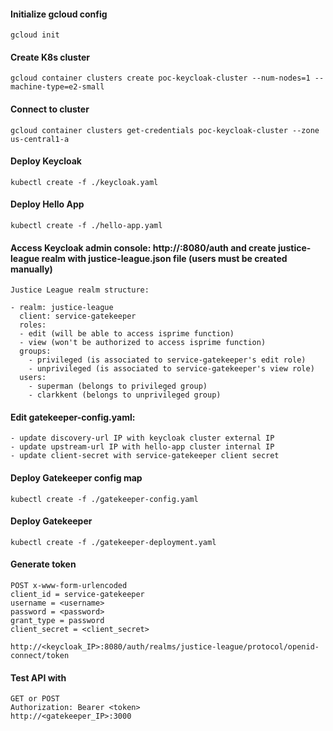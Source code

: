 #### Initialize gcloud config 
````
gcloud init
````

#### Create K8s cluster
````
gcloud container clusters create poc-keycloak-cluster --num-nodes=1 --machine-type=e2-small
````

#### Connect to cluster
````
gcloud container clusters get-credentials poc-keycloak-cluster --zone us-central1-a
````

#### Deploy Keycloak
````
kubectl create -f ./keycloak.yaml
````

#### Deploy Hello App
````
kubectl create -f ./hello-app.yaml
````

#### Access Keycloak admin console: http://<IP>:8080/auth and create justice-league realm with justice-league.json file (users must be created manually)

````
Justice League realm structure:

- realm: justice-league
  client: service-gatekeeper
  roles:
  - edit (will be able to access isprime function)
  - view (won't be authorized to access isprime function)
  groups:
    - privileged (is associated to service-gatekeeper's edit role)
    - unprivileged (is associated to service-gatekeeper's view role)
  users:
    - superman (belongs to privileged group)
    - clarkkent (belongs to unprivileged group)
````

#### Edit gatekeeper-config.yaml:
````
- update discovery-url IP with keycloak cluster external IP
- update upstream-url IP with hello-app cluster internal IP
- update client-secret with service-gatekeeper client secret
````

#### Deploy Gatekeeper config map
````
kubectl create -f ./gatekeeper-config.yaml
````

#### Deploy Gatekeeper
````
kubectl create -f ./gatekeeper-deployment.yaml
````

#### Generate token 
````
POST x-www-form-urlencoded
client_id = service-gatekeeper
username = <username>
password = <password>
grant_type = password
client_secret = <client_secret>

http://<keycloak_IP>:8080/auth/realms/justice-league/protocol/openid-connect/token
````

#### Test API with
````
GET or POST
Authorization: Bearer <token>
http://<gatekeeper_IP>:3000